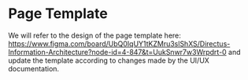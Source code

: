 # Page Template

We will refer to the design of the page template here: https://www.figma.com/board/UbQ0IqUY1tKZMru3slShXS/Directus-Information-Architecture?node-id=4-847&t=UukSnwr7w3Wrpdrt-0 and update the template according to changes made by the UI/UX documentation.
